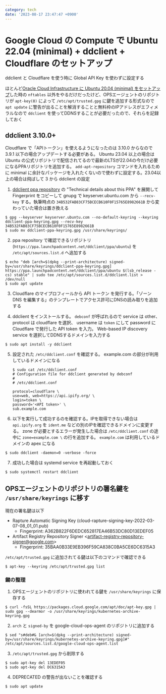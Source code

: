 ```yaml
---
category: tech
date: '2023-08-17 23:47:47 +0900'
---
```

# Google Cloud の Compute で Ubuntu 22.04 (minimal) + ddclient + Cloudflare のセットアップ

ddclient と Cloudflare を使う時に Global API Key を使わずに設定する

<!--more-->

ほとんど[Oracle Cloud Infrastructure に Ubuntu 20.04 (minimal) をセットアップ](2021-06-07-oracle-cloud-always-free-ubuntu-setup.md)した時の `nftables` 以外をやるだけだったけど、OPSエージェントのリポジトリが `apt-key(8)` によって `/etc/apt/trusted.gpg` に鍵を追加する形式なので `apt update` に警告が出ることを解消することと無料枠のIPアドレスがエフィメラルなので `ddclient` を使ってDDNSすることが必要だったので、それらを記録しておく

## ddclient 3.10.0+

Cloudflare で「APIトークン」を使えるようになったのは 3.10.0 からなので 3.9.1 以下の場合アップデートする必要がある。 Ubuntu 23.04 以上の場合は Ubuntu の公式リポジトリで配信されてるので最新のLTSが22.04の今だけ必要になるPPAリポジトリを追加する。 `add-apt-repository` コマンドを入れるために minimal に余計なパッケージを入れたくないので使わずに設定する。23.04以上の場合は飛ばして 3 から ddclient の設定

1. [ddclient ppa repository](https://launchpad.net/~ddclient/+archive/ubuntu/ppa) の "Technical details about this PPA" を展開して Fingerprint をコピーして gnupg で keyserver.ubuntu.com から `--recv-key` する。執筆時点の `34B532FAB83CF75BCECB610F0F15765E8982661B` から変わっていた場合は置き換える
```terminal
$ gpg --keyserver keyserver.ubuntu.com --no-default-keyring --keyring ddclient-ppa-keyring.gpg --recv-key 34B532FAB83CF75BCECB610F0F15765E8982661B
$ sudo mv ddclient-ppa-keyring.gpg /usr/share/keyrings/
```

2. ppa repository で確認できるリポジトリ (`https://ppa.launchpadcontent.net/ddclient/ppa/ubuntu`) を `/etc/apt/sources.list.d` へ追加する
```terminal
$ echo "deb [arch=$(dpkg --print-architecture) signed-by=/usr/share/keyrings/ddclient-ppa-keyring.gpg] https://ppa.launchpadcontent.net/ddclient/ppa/ubuntu $(lsb_release -cs) stable" | sudo tee /etc/apt/sources.list.d/ddclient.list > /dev/null
$ sudo apt update
```

3. Cloudflare のマイプロフィールから API トークン を発行する。「ゾーン DNS を編集する」のテンプレートでアクセス許可にDNSの読み取りを追加する

4. ddclient をインストールする。 `debconf` が呼ばれるので service は other、protocol は cloudflare を選択、 username は `token` にして password に Cloudflare で発行した API token を入力。 Web-based IP discovery service を選択してDDNSするドメインを入力する
```terminal
$ sudo apt install -y ddclient
```

5. 設定された `/etc/ddclient.conf` を確認する。 example.com の部分が利用しているドメインになる
   ```terminal
   $ sudo cat /etc/ddclient.conf
   # Configuration file for ddclient generated by debconf
   #
   # /etc/ddclient.conf
   
   protocol=cloudflare \
   use=web, web=https://api.ipify.org/ \
   login=token \
   password='<API token>' \
   sub.example.com
   ```

6. 以下を実行して成功するのを確認する。IPを取得できない場合は `api.ipify.org` を `ident.me` などの別のIPを確認できるドメインに変更する。 zone が必要とするエラーが発生した場合は `/etc/ddclient.conf` の途中に `zone=example.com \` の行を追加する。 `example.com` は利用しているドメインの apex になる
```terminal
$ sudo ddclient -daemon=0 -verbose -force
```

7. 成功した場合は systemd service を再起動しておく
```terminal
$ sudo systemctl restart ddclient
```


## OPSエージェントのリポジトリの署名鍵を `/usr/share/keyrings` に移す

現在の署名鍵は以下

- Rapture Automatic Signing Key (cloud-rapture-signing-key-2022-03-07-08_01_01.pub)
  - Fingerprint: A362B822F6DEDC652817EA46B53DC80D13EDEF05
- Artifact Registry Repository Signer &lt;artifact-registry-repository-signer@google.com&gt;
  - Fingerprint: 35BAA0B33E9EB396F59CA838C0BA5CE6DC6315A3

`/etc/apt/trusted.gpg` に追加されてる鍵は以下のコマンドで確認できる

```terminal
$ apt-key --keyring /etc/apt/trusted.gpg list
```

### 鍵の整理

1. OPSエージェントのリポジトリに使われてる鍵を `/usr/share/keyrings` に保存する
```terminal
$ curl -fsSL https://packages.cloud.google.com/apt/doc/apt-key.gpg | sudo gpg --dearmor -o /usr/share/keyrings/kubernetes-archive-keyring.gpg
```

2. `arch` と `signed-by` を google-cloud-ops-agent のリポジトリに追加する
```terminal
$ sed "s#deb#& [arch=$(dpkg --print-architecture) signed-by=/usr/share/keyrings/kubernetes-archive-keyring.gpg]#" /etc/apt/sources.list.d/google-cloud-ops-agent.list
```

3. `/etc/apt/trusted.gpg` から削除する
```terminal
$ sudo apt-key del 13EDEF05
$ sudo apt-key del DC6315A3
```

4. DEPRECATED の警告が出ないことを確認する
```terminal
$ sudo apt update
```
